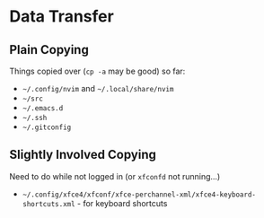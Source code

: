 # Data Transfer

## Plain Copying

Things copied over (`cp -a` may be good) so far:

* `~/.config/nvim` and `~/.local/share/nvim`
* `~/src`
* `~/.emacs.d`
* `~/.ssh`
* `~/.gitconfig`

## Slightly Involved Copying

Need to do while not logged in (or `xfconfd` not running...)
* `~/.config/xfce4/xfconf/xfce-perchannel-xml/xfce4-keyboard-shortcuts.xml` - for keyboard shortcuts

